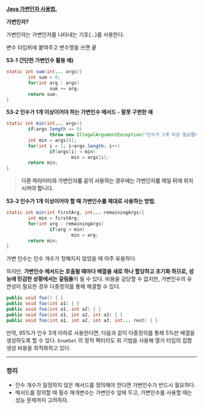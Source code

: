 [**Java 가변인자 사용법.**](https://dpdpwl.tistory.com/137)

**가변인자?**

가변인자는 가변인자를 나타내는 기호(...)를 사용한다.

변수 타입뒤에 붙여주고 변수명을 쓰면 끝

**53-1 간단한 가변인수 활용 예)**

```java
static int sum(int... args){
		int sum = 0; 
		for(int arg : args)
				sum += arg; 
		return sum;
}
```

**53-2 인수가 1개 이상이어야 하는 가변인수 메서드 - 잘못 구현한 예** 

```java
static int min(int... args){
		if(args.length == 0)
				throw new IllegalArgumentException("인수가 1개 이상 필요합니다.");
		int min = args[0];
		for(int i = 1; i<args.length; i++)
				if(args[i] < min)
						min = args[i];
		return min;
}
```

> **다른 파라미터와 가변인자를 같이 사용하는 경우에는 가변인자를 제일 뒤에 위치 시켜야 합니다.**
> 

**53-3 인수가 1개 이상이어야 할 때 가변인수를 제대로 사용하는 방법.** 

```java
static int min(int firstArg, int... remainingArgs){
		int min = firstArg; 
		for(int arg : remainingArgs)
				if(arg < min)
						min = arg; 
		return min;
}
```

가변 인수는 인수 개수가 정해지지 않았을 때 아주 유용하다.

 

하지만, **가변인수 메서드는 호출될 때마다 배열을 새로 하나 할당하고 초기화 하므로, 성능에 민감한 상황에서는 걸림돌**이 될 수 있다. 비용을 감당할 수 없지만, 가변인수의 유연성이 필요한 경우 다중정의를 통해 해결할 수 있다.

```java
public void foo() { }
public void foo(int a1) { }
public void foo(int a1, int a2) { }
public void foo(int a1, int a2, int a3) { }
public void foo(int a1, int a2, int a3, int... rest) { }
```

만약, 95%가 인수 3개 이하로 사용한다면, 다음과 같이 다중정의를 통해 5%만 배열을 생성하도록 할 수 있다. `EnumSet`
의 정적 팩터리도 위 기법을 사용해 열거 타입의 집합 생성 비용을 최적화하고 있다.

---

### 정리

- 인수 개수가 일정하지 않은 메서드를 정의해야 한다면 가변인수가 반드시 필요하다.
- 메서드를 정의할 때 필수 매개변수는 가변인수 앞에 두고, 가변인수를 사용할 때는 성능 문제까지 고려하자.